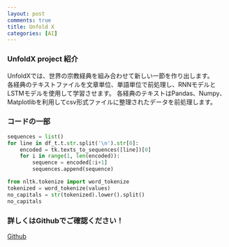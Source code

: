 ```yaml
---
layout: post
comments: true
title: Unfold X
categories: [AI]
---
```


### UnfoldX project 紹介  
UnfoldXでは、世界の宗教経典を組み合わせて新しい一節を作り出します。  
各経典のテキストファイルを文章単位、単語単位で前処理し、RNNモデルとLSTMモデルを使用して学習させます。
各経典のテキストはPandas、Numpy、Matplotlibを利用してcsv形式ファイルに整理されたデータを前処理します。  

### コードの一部
```python
sequences = list()
for line in df_t.t.str.split('\n').str[0]:
    encoded = tk.texts_to_sequences([line])[0]
    for i in range(1, len(encoded)):
        sequence = encoded[:i+1]
        sequences.append(sequence)
```

```python
from nltk.tokenize import word_tokenize 
tokenized = word_tokenize(values) 
no_capitals = str(tokenized).lower().split() 
no_capitals
```
### 詳しくはGithubでご確認ください！
[Github](https://github.com/cwkim0314/Autonomous-Driving-Trolley-MEME)
